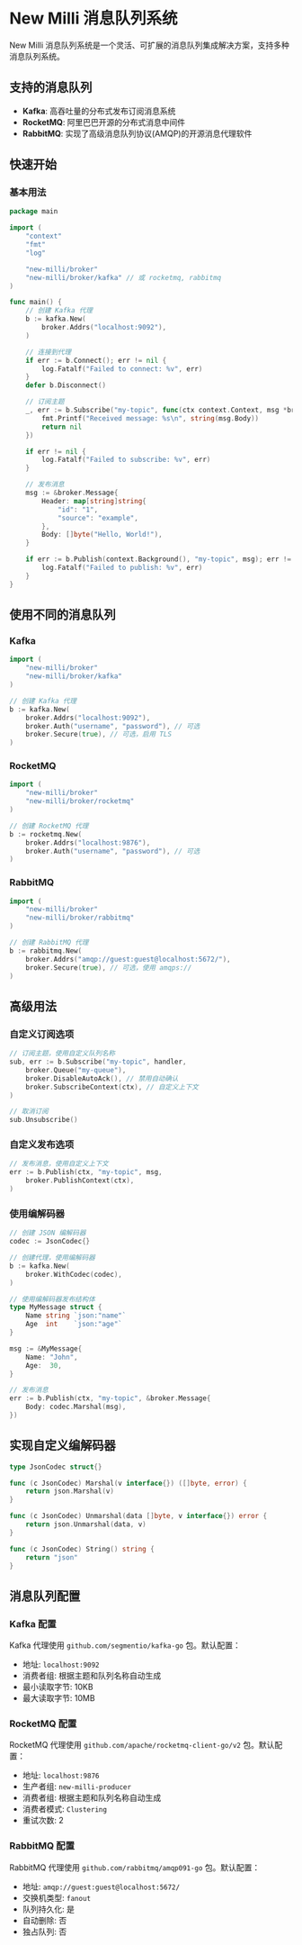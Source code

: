# New Milli 消息队列系统

New Milli 消息队列系统是一个灵活、可扩展的消息队列集成解决方案，支持多种消息队列系统。

## 支持的消息队列

- **Kafka**: 高吞吐量的分布式发布订阅消息系统
- **RocketMQ**: 阿里巴巴开源的分布式消息中间件
- **RabbitMQ**: 实现了高级消息队列协议(AMQP)的开源消息代理软件

## 快速开始

### 基本用法

```go
package main

import (
    "context"
    "fmt"
    "log"

    "new-milli/broker"
    "new-milli/broker/kafka" // 或 rocketmq, rabbitmq
)

func main() {
    // 创建 Kafka 代理
    b := kafka.New(
        broker.Addrs("localhost:9092"),
    )

    // 连接到代理
    if err := b.Connect(); err != nil {
        log.Fatalf("Failed to connect: %v", err)
    }
    defer b.Disconnect()

    // 订阅主题
    _, err := b.Subscribe("my-topic", func(ctx context.Context, msg *broker.Message) error {
        fmt.Printf("Received message: %s\n", string(msg.Body))
        return nil
    })

    if err != nil {
        log.Fatalf("Failed to subscribe: %v", err)
    }

    // 发布消息
    msg := &broker.Message{
        Header: map[string]string{
            "id": "1",
            "source": "example",
        },
        Body: []byte("Hello, World!"),
    }

    if err := b.Publish(context.Background(), "my-topic", msg); err != nil {
        log.Fatalf("Failed to publish: %v", err)
    }
}
```

## 使用不同的消息队列

### Kafka

```go
import (
    "new-milli/broker"
    "new-milli/broker/kafka"
)

// 创建 Kafka 代理
b := kafka.New(
    broker.Addrs("localhost:9092"),
    broker.Auth("username", "password"), // 可选
    broker.Secure(true), // 可选，启用 TLS
)
```

### RocketMQ

```go
import (
    "new-milli/broker"
    "new-milli/broker/rocketmq"
)

// 创建 RocketMQ 代理
b := rocketmq.New(
    broker.Addrs("localhost:9876"),
    broker.Auth("username", "password"), // 可选
)
```

### RabbitMQ

```go
import (
    "new-milli/broker"
    "new-milli/broker/rabbitmq"
)

// 创建 RabbitMQ 代理
b := rabbitmq.New(
    broker.Addrs("amqp://guest:guest@localhost:5672/"),
    broker.Secure(true), // 可选，使用 amqps://
)
```

## 高级用法

### 自定义订阅选项

```go
// 订阅主题，使用自定义队列名称
sub, err := b.Subscribe("my-topic", handler,
    broker.Queue("my-queue"),
    broker.DisableAutoAck(), // 禁用自动确认
    broker.SubscribeContext(ctx), // 自定义上下文
)

// 取消订阅
sub.Unsubscribe()
```

### 自定义发布选项

```go
// 发布消息，使用自定义上下文
err := b.Publish(ctx, "my-topic", msg,
    broker.PublishContext(ctx),
)
```

### 使用编解码器

```go
// 创建 JSON 编解码器
codec := JsonCodec{}

// 创建代理，使用编解码器
b := kafka.New(
    broker.WithCodec(codec),
)

// 使用编解码器发布结构体
type MyMessage struct {
    Name string `json:"name"`
    Age  int    `json:"age"`
}

msg := &MyMessage{
    Name: "John",
    Age:  30,
}

// 发布消息
err := b.Publish(ctx, "my-topic", &broker.Message{
    Body: codec.Marshal(msg),
})
```

## 实现自定义编解码器

```go
type JsonCodec struct{}

func (c JsonCodec) Marshal(v interface{}) ([]byte, error) {
    return json.Marshal(v)
}

func (c JsonCodec) Unmarshal(data []byte, v interface{}) error {
    return json.Unmarshal(data, v)
}

func (c JsonCodec) String() string {
    return "json"
}
```

## 消息队列配置

### Kafka 配置

Kafka 代理使用 `github.com/segmentio/kafka-go` 包。默认配置：

- 地址: `localhost:9092`
- 消费者组: 根据主题和队列名称自动生成
- 最小读取字节: 10KB
- 最大读取字节: 10MB

### RocketMQ 配置

RocketMQ 代理使用 `github.com/apache/rocketmq-client-go/v2` 包。默认配置：

- 地址: `localhost:9876`
- 生产者组: `new-milli-producer`
- 消费者组: 根据主题和队列名称自动生成
- 消费者模式: `Clustering`
- 重试次数: 2

### RabbitMQ 配置

RabbitMQ 代理使用 `github.com/rabbitmq/amqp091-go` 包。默认配置：

- 地址: `amqp://guest:guest@localhost:5672/`
- 交换机类型: `fanout`
- 队列持久化: 是
- 自动删除: 否
- 独占队列: 否
